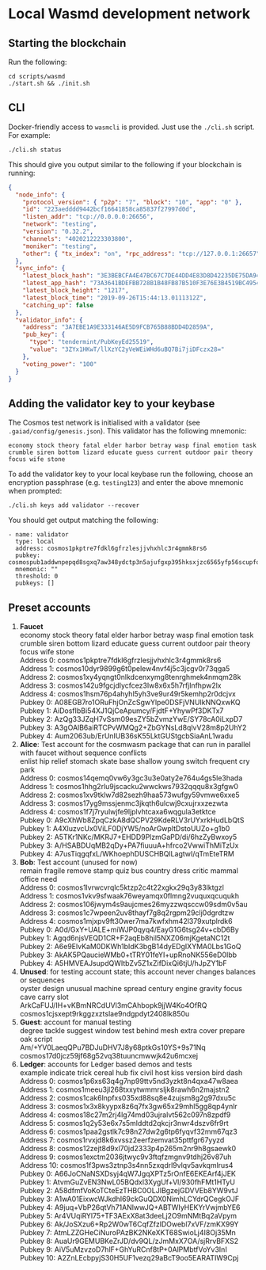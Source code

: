 # Local Wasmd development network

## Starting the blockchain

Run the following:

```
cd scripts/wasmd
./start.sh && ./init.sh
```

## CLI

Docker-friendly access to `wasmcli` is provided. Just use the `./cli.sh` script.
For example:

```
./cli.sh status
```

This should give you output similar to the following if your blockchain is
running:

```json
{
  "node_info": {
    "protocol_version": { "p2p": "7", "block": "10", "app": "0" },
    "id": "223aedddd9442bcf16641858ca85837f27997d0d",
    "listen_addr": "tcp://0.0.0.0:26656",
    "network": "testing",
    "version": "0.32.2",
    "channels": "4020212223303800",
    "moniker": "testing",
    "other": { "tx_index": "on", "rpc_address": "tcp://127.0.0.1:26657" }
  },
  "sync_info": {
    "latest_block_hash": "3E3BEBCFA4E47BC67C7DE44DD4E83D8D42235DE75DA942A6BECD1F0F5A6246E4",
    "latest_app_hash": "73A3641BDEFBB728B1B48FB87B510F3E76E3B4519BC4954C6E1060738FCE8B14",
    "latest_block_height": "1217",
    "latest_block_time": "2019-09-26T15:44:13.0111312Z",
    "catching_up": false
  },
  "validator_info": {
    "address": "3A7EBE1A9E333146AE5D9FCB765B88BDD4D2859A",
    "pub_key": {
      "type": "tendermint/PubKeyEd25519",
      "value": "3ZYx1HKwT/llXzYC2yVeWEiWHd6uBQ7Bi7jiDFczx28="
    },
    "voting_power": "100"
  }
}
```

## Adding the validator key to your keybase

The Cosmos test network is initialised with a validator (see
`.gaiad/config/genesis.json`). This validator has the following mnemonic:

```
economy stock theory fatal elder harbor betray wasp final emotion task crumble siren bottom lizard educate guess current outdoor pair theory focus wife stone
```

To add the validator key to your local keybase run the following, choose an
encryption passphrase (e.g. `testing123`) and enter the above mnemonic when
prompted:

```
./cli.sh keys add validator --recover
```

You should get output matching the following:

```
- name: validator
  type: local
  address: cosmos1pkptre7fdkl6gfrzlesjjvhxhlc3r4gmmk8rs6
  pubkey: cosmospub1addwnpepqd8sgxq7aw348ydctp3n5ajufgxp395hksxjzc6565yfp56scupfqhlgyg5
  mnemonic: ""
  threshold: 0
  pubkeys: []
```

## Preset accounts

1. **Faucet**<br>
   economy stock theory fatal elder harbor betray wasp final emotion task crumble siren bottom lizard educate guess current outdoor pair theory focus wife stone<br>
   Address 0: cosmos1pkptre7fdkl6gfrzlesjjvhxhlc3r4gmmk8rs6<br>
   Address 1: cosmos10dyr9899g6t0pelew4nvf4j5c3jcgv0r73qga5<br>
   Address 2: cosmos1xy4yqngt0nlkdcenxymg8tenrghmek4nmqm28k<br>
   Address 3: cosmos142u9fgcjdlycfcez3lw8x6x5h7rfjlnfhpw2lx<br>
   Address 4: cosmos1hsm76p4ahyhl5yh3ve9ur49r5kemhp2r0dcjvx<br>
   Pubkey 0: A08EGB7ro1ORuFhjOnZcSgwYlpe0DSFjVNUIkNNQxwKQ<br>
   Pubkey 1: AiDosfIbBi54XJ1QjCeApumcy/FjdtF+YhywPf3DKTx7<br>
   Pubkey 2: AzQg33JZqH7vSsm09esZY5bZvmzYwE/SY78cA0iLxpD7<br>
   Pubkey 3: A3gOAlB6aiRTCPvWMQg2+ZbGYNsLd8qlvV28m8p2UhY2<br>
   Pubkey 4: Aum2063ub/ErUnIUB36sK55LktGUStgcbSiaAnL1wadu
2. **Alice**: Test account for the cosmwasm package that can run in parallel with faucet without sequence conflicts<br>
   enlist hip relief stomach skate base shallow young switch frequent cry park<br>
   Address 0: cosmos14qemq0vw6y3gc3u3e0aty2e764u4gs5le3hada<br>
   Address 1: cosmos1hhg2rlu9jscacku2wwckws7932qqqu8x3gfgw0<br>
   Address 2: cosmos1xv9tklw7d82sezh9haa573wufgy59vmwe6xxe5<br>
   Address 3: cosmos17yg9mssjenmc3jkqth6ulcwj9cxujrxxzezwta<br>
   Address 4: cosmos1f7j7ryulwjfe9ljplvhtcaxa6wqgula3etktce<br>
   Pubkey 0: A9cXhWb8ZpqCzkA8dQCPV29KdeRLV3rUYxrkHudLbQtS<br>
   Pubkey 1: A4XluzvcUx0ViLF0DjYW5/noArGwpltDstoUUZo+g1b0<br>
   Pubkey 2: A5TKr1NKc/MKRJ7+EHDD9PlzmGaPD/di/6hzZyBwxoy5<br>
   Pubkey 3: A/HSABDUqMB2qDy+PA7fiuuuA+hfrco2VwwiThMiTzUx<br>
   Pubkey 4: A7usTiqgqfxL/WKhoephDUSCHBQlLagtwI/qTmEteTRM
3. **Bob**: Test account (unused for now)<br>
   remain fragile remove stamp quiz bus country dress critic mammal office need<br>
   Address 0: cosmos1lvrwcvrqlc5ktzp2c4t22xgkx29q3y83lktgzl<br>
   Address 1: cosmos1vkv9sfwaak76weyamqx0flmng2vuquxqcuqukh<br>
   Address 2: cosmos106jwym4s9aujcmes26myzzwqsccw09sdm0v5au<br>
   Address 3: cosmos1c7wpeen2uv8thayf7g8q2rgpm29clj0dgrdtzw<br>
   Address 4: cosmos1mjxpv9ft30wer7ma7kwfxhm42l379xutplrdk6<br>
   Pubkey 0: A0d/GxY+UALE+miWJP0qyq4/EayG1G6tsg24v+cbD6By<br>
   Pubkey 1: Agqd6njsVEQD1CR+F2aqEb8hil5NXZ06mjKgetaNC12t<br>
   Pubkey 2: A6e9ElvKaM0DKWh1bIdK3bgB14dyEDgIXYMA0Lbs1GoQ<br>
   Pubkey 3: AkAK5PQaucieWMb0+tTRY01feYI+upRnoNK556eD0Ibb<br>
   Pubkey 4: A5HMVEAJsupdQWItbZv5Z1xZifDixQi6tjU/hJpZY1bF
4. **Unused**: for testing account state; this account never changes balances or sequences<br>
   oyster design unusual machine spread century engine gravity focus cave carry slot<br>
   ArkCaFUJ/IH+vKBmNRCdUVl3mCAhbopk9jjW4Ko4OfRQ<br>
   cosmos1cjsxept9rkggzxztslae9ndgpdyt2408lk850u
5. **Guest**: account for manual testing<br>
   degree tackle suggest window test behind mesh extra cover prepare oak script<br>
   Am/+YV0LaeqQPu7BDJuDHV7J8y68ptkGs10YS+9s71Nq<br>
   cosmos17d0jcz59jf68g52vq38tuuncmwwjk42u6mcxej
6. **Ledger**: accounts for Ledger based demos and tests<br>
   example indicate trick cereal hub fix civil host kiss version bird dash<br>
   Address 0: cosmos1p6xs63q4g7np99ttv5nd3yzkt8n4qxa47w8aea<br>
   Address 1: cosmos1meeu3jl268txxytwmmrsljk8rawh6n2majstn2<br>
   Address 2: cosmos1cak6lnpfxs035xd88sq8e4zujsm8g2g97dxu5c<br>
   Address 3: cosmos1x3x8kyypx8z6q7fx3gw65x29mhl5gg8qp4ynlr<br>
   Address 4: cosmos18c27m2rj4lg74md03ujralvt562c097n8zpdf9<br>
   Address 5: cosmos1q2y53e6x7s5mlddtd2qkcjr3nwr4dszv6fr9rt<br>
   Address 6: cosmos1paa2gstlk7c98n27dw2g6tp6fyqvf32mm67qz3<br>
   Address 7: cosmos1rvxjd8k6xvssz2eerfzemvat35pttfgr67yyzd<br>
   Address 8: cosmos12zejt8d9xl70jd2333p4p265m2nr9h8gsaewk0<br>
   Address 9: cosmos1exctm2036jtwyc9v3ftqfzmgnv9tdhj26v87uh<br>
   Address 10: cosmos1f3pws3ztnp3s4nn5zxqdrl9vlqv5avkqmlrus4<br>
   Pubkey 0: A66JoCNaNSXDsyj4qW7JgqXPTz5rOnfE6EKEArf4jJEK<br>
   Pubkey 1: AtvmGuZvEN3NwL05BQdxl3XygUf+Vl/930fhFMt1HTyU<br>
   Pubkey 2: A58dfmfVoKoTCteEzTHBC0OLJIBgzejGDVVEb8YW9vtJ<br>
   Pubkey 3: A1wA01EixwcWJkdhI69ckGuQDX0NimhLCYdrQCegkOJF<br>
   Pubkey 4: A9juq+VbP26qtVh71ANlwwJQ+ABTWIyHEKYrVwjmbYE6<br>
   Pubkey 5: Ar4VUqiRYl75+TF3AExX8at3deeLj2O9mNMtBq2aVpym<br>
   Pubkey 6: Ak/JoSXzu6+Rp2W0wT6CqfZfzlDOwebl7xVF/zmKX99Y<br>
   Pubkey 7: AtmLZZGHeCiNuroPAzBK2NKeXKT68SwioLj4I8Oj35Mn<br>
   Pubkey 8: AuaUr9GEMUBKeZrJD/dv9QL/zJmMxX7OA/sjRrvBFXS2<br>
   Pubkey 9: AiV5uMzvzoD7hlF+GhYuRCnf8tP+0AlPMbtfVoYv3InI<br>
   Pubkey 10: A2ZnLEcbpyjS30H5UF1vezq29aBcT9oo5EARATIW9Cpj
